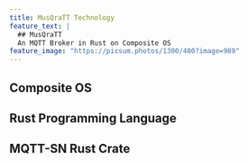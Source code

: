 ```yaml
---
title: MusQraTT Technology
feature_text: |
  ## MusQraTT
  An MQTT Broker in Rust on Composite OS
feature_image: "https://picsum.photos/1300/400?image=989"
---
```


## Composite OS

## Rust Programming Language

## MQTT-SN Rust Crate